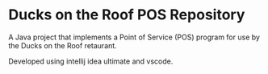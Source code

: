 # Ducks on the Roof POS Repository

A Java project that implements a Point of Service (POS) program for use by the Ducks on the Roof retaurant.

Developed using intellij idea ultimate and vscode. 
